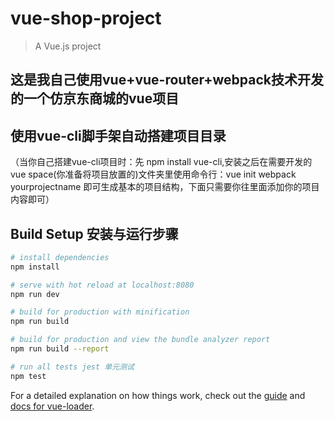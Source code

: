 # vue-shop-project

> A Vue.js project

## 这是我自己使用vue+vue-router+webpack技术开发的一个仿京东商城的vue项目
## 使用vue-cli脚手架自动搭建项目目录
（当你自己搭建vue-cli项目时：先 npm install vue-cli,安装之后在需要开发的vue space(你准备将项目放置的)文件夹里使用命令行：vue init webpack yourprojectname 即可生成基本的项目结构，下面只需要你往里面添加你的项目内容即可）

## Build Setup 安装与运行步骤

``` bash
# install dependencies
npm install

# serve with hot reload at localhost:8080
npm run dev

# build for production with minification
npm run build

# build for production and view the bundle analyzer report
npm run build --report

# run all tests jest 单元测试
npm test
```

For a detailed explanation on how things work, check out the [guide](http://vuejs-templates.github.io/webpack/) and [docs for vue-loader](http://vuejs.github.io/vue-loader).
